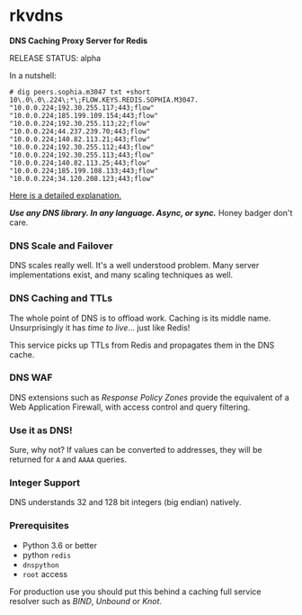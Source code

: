 # rkvdns
**DNS Caching Proxy Server for Redis**

RELEASE STATUS: alpha

In a nutshell:

```
# dig peers.sophia.m3047 txt +short
10\.0\.0\.224\;*\;FLOW.KEYS.REDIS.SOPHIA.M3047.
"10.0.0.224;192.30.255.117;443;flow"
"10.0.0.224;185.199.109.154;443;flow"
"10.0.0.224;192.30.255.113;22;flow"
"10.0.0.224;44.237.239.70;443;flow"
"10.0.0.224;140.82.113.21;443;flow"
"10.0.0.224;192.30.255.112;443;flow"
"10.0.0.224;192.30.255.113;443;flow"
"10.0.0.224;140.82.113.25;443;flow"
"10.0.0.224;185.199.108.133;443;flow"
"10.0.0.224;34.120.208.123;443;flow"
```

[Here is a detailed explanation.](https://github.com/m3047/rkvdns/blob/main/Examples.md)

***Use any DNS library. In any language. Async, or sync.*** Honey badger don't care.

### DNS Scale and Failover

DNS scales really well. It's a well understood problem. Many server implementations exist, and many scaling techniques as well.

### DNS Caching and TTLs

The whole point of DNS is to offload work. Caching is its middle name. Unsurprisingly it has _time to live_... just like Redis!

This service picks up TTLs from Redis and propagates them in the DNS cache.

### DNS WAF

DNS extensions such as _Response Policy Zones_ provide the equivalent of a Web Application Firewall, with access control and query filtering.

### Use it as DNS!

Sure, why not? If values can be converted to addresses, they will be returned for `A` and `AAAA` queries.

### Integer Support

DNS understands 32 and 128 bit integers (big endian) natively.

### Prerequisites

* Python 3.6 or better
* python `redis`
* `dnspython`
* `root` access

For production use you should put this behind a caching full service resolver such as _BIND_, _Unbound_ or _Knot_.
